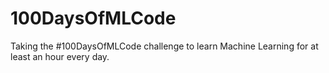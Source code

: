 # 100DaysOfMLCode
Taking the #100DaysOfMLCode challenge to learn Machine Learning for at least an hour every day.
